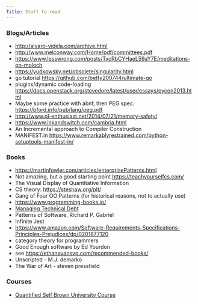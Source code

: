 ```yaml
---
Title: Stuff to read
---
```


### Blogs/Articles

- <http://alvaro-videla.com/archive.html>
- <http://www.melconway.com/Home/pdf/committees.pdf>
- <https://www.lesswrong.com/posts/TxcRbCYHaeL59aY7E/meditations-on-moloch>
- <https://yudkowsky.net/obsolete/singularity.html>
- go tutorial <https://github.com/betty200744/ultimate-go>
- plugins/dynamic code-loading <https://docs.openstack.org/stevedore/latest/user/essays/pycon2013.html>
- Maybe some practice with abnf, then PEG spec: <https://bford.info/pub/lang/peg.pdf>
- <http://www.pl-enthusiast.net/2014/07/21/memory-safety/>
- <https://www.inkandswitch.com/cambria.html>
- An Incremental approach to Compiler Construction
- MANIFEST.in <https://www.remarkablyrestrained.com/python-setuptools-manifest-in/>

### Books

- <https://martinfowler.com/articles/enterprisePatterns.html>
- Not amazing, but a good starting point <https://teachyourselfcs.com/>
- The Visual Display of Quantitative Information
- CS theory: <https://steshaw.org/plt/>
- Gang of Four OO Patterns (for historical reasons, not to actually use)
- <https://www.programming-books.io/>
- [Managing Technical Debt](https://www.amazon.com/Managing-Technical-Debt-Development-Engineering/dp/013564593X)
- Patterns of Software, Richard P. Gabriel
- Infinite Jest
- <https://www.amazon.com/Software-Requirements-Specifications-Principles-Prejudices/dp/0201877120>
- category theory for programmers
- Good Enough software by Ed Yourdon
- see <https://ethanevansvp.com/recommended-books/>
- Unscripted - M.J. demarko
- The War of Art - steven pressfield

### Courses

- [Quantified Self Brown University Course](http://cs.brown.edu/courses/csci2951-r/)
